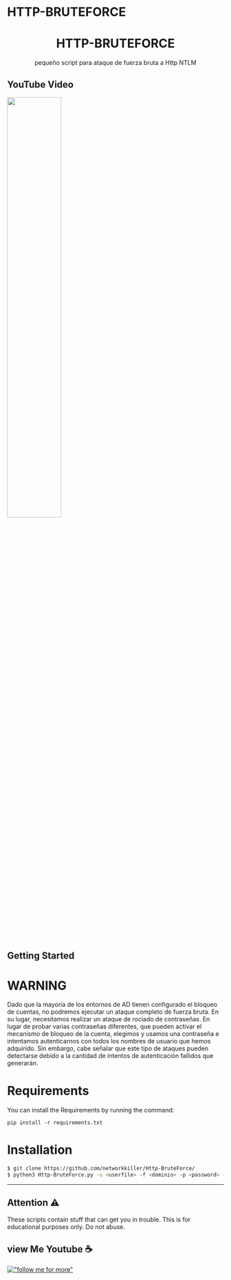 # HTTP-BRUTEFORCE
 
<h1 align='center'>HTTP-BRUTEFORCE</h1>
<p align='center'>pequeño script para ataque de fuerza bruta a Http NTLM </p>




## YouTube Video
[<img src="https://elisendahernandezjanes.com/wp-content/uploads/2017/03/Anonymous.jpg" width="50%">](https://www.youtube.com/channel/UCcvI7QSyQ-6IgpSGiErszNg "Python File Management")

## Getting Started
# WARNING
Dado que la mayoría de los entornos de AD tienen configurado el bloqueo de cuentas, no podremos ejecutar un ataque completo de fuerza bruta. En su lugar, necesitamos realizar un ataque de rociado de contraseñas. En lugar de probar varias contraseñas diferentes, que pueden activar el mecanismo de bloqueo de la cuenta, elegimos y usamos una contraseña e intentamos autenticarnos con todos los nombres de usuario que hemos adquirido. Sin embargo, cabe señalar que este tipo de ataques pueden detectarse debido a la cantidad de intentos de autenticación fallidos que generarán.
# Requirements
You can install the Requirements by running the command:

```
pip install -r requirements.txt
```


# Installation

```sh
$ git clone https://github.com/networkkiller/Http-BruteForce/
$ python3 Http-BruteForce.py -u <userfile> -f <dominio> -p <password> -a <attackurl>

```

<hr>

## Attention ⚠️
These scripts contain stuff that can get you in trouble. This is for educational purposes only. Do not abuse.

## view Me Youtube ☕
[!["follow me for more"](https://upload.wikimedia.org/wikipedia/commons/e/ef/Youtube_logo.png)](https://www.youtube.com/channel/UCcvI7QSyQ-6IgpSGiErszNg)
